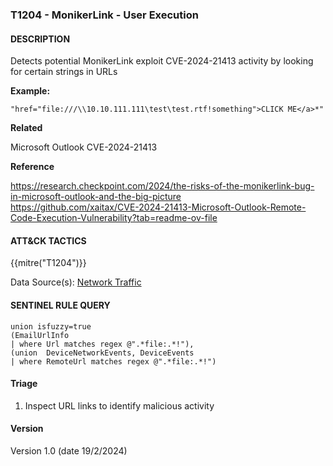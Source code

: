### T1204 - MonikerLink - User Execution

#### DESCRIPTION

Detects potential MonikerLink exploit CVE-2024-21413 activity by looking for certain strings in URLs

**Example:**

```
"href="file:///\\10.10.111.111\test\test.rtf!something">CLICK ME</a>*"
```

**Related**

Microsoft Outlook CVE-2024-21413

**Reference**

https://research.checkpoint.com/2024/the-risks-of-the-monikerlink-bug-in-microsoft-outlook-and-the-big-picture <br>
https://github.com/xaitax/CVE-2024-21413-Microsoft-Outlook-Remote-Code-Execution-Vulnerability?tab=readme-ov-file <br>

#### ATT&CK TACTICS

{{mitre("T1204")}}

Data Source(s): [Network Traffic](https://attack.mitre.org/datasources/DS0029/)

#### SENTINEL RULE QUERY

```
union isfuzzy=true 
(EmailUrlInfo
| where Url matches regex @".*file:.*!"),
(union  DeviceNetworkEvents, DeviceEvents
| where RemoteUrl matches regex @".*file:.*!")
```

#### Triage

1. Inspect URL links to identify malicious activity

#### Version

Version 1.0 (date 19/2/2024)
